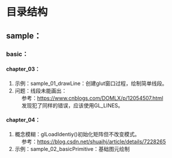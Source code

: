 # 目录结构

## sample：
### basic：
#### chapter_03：  
1. 示例：sample_01_drawLine：创建glut窗口过程，绘制简单线段。  
2. 问题：线段未能画出：  
&emsp; 参考：https://www.cnblogs.com/DOMLX/p/12054507.html  
&emsp; 发现犯了同样的错误，应该使用GL_LINES。

#### chapter_04：  
1. 概念模糊：glLoadIdentiy()初始化矩阵但不改变模式。  
&emsp; 参考：https://blog.csdn.net/shuaihj/article/details/7228265
2. 示例：sample_02_basicPrimitive：基础图元绘制

